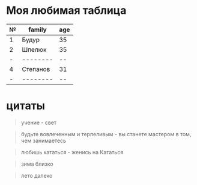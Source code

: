# Моя любимая таблица
|№ |family|age|
|--|----|---|
1 | Будур| 35
2| Шпелюк| 35
-| --------| --
4| Степанов|31
-|--------|--

# цитаты

> учение - свет

> будьте вовлеченным и терпеливым - вы станете мастером в том, чем занимаетесь

> любишь кататься - женись на Кататься

> зима близко

> лето далеко




